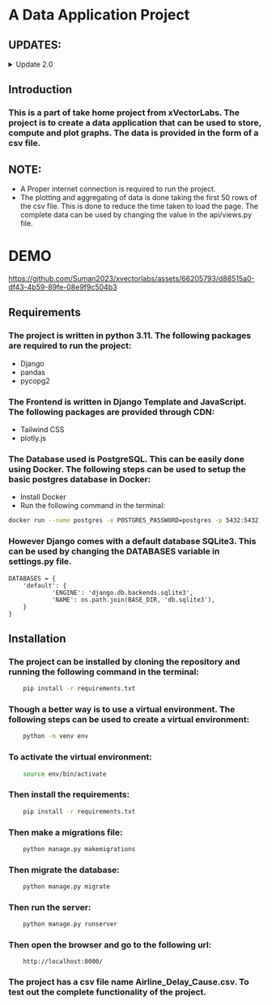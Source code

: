 # A Data Application Project

## UPDATES:

<details>

<summary>Update 2.0</summary>

### Now the csv file is converted to tables in postgres

### There are couple of changes in views.py to handle the creation of dyanmic table. This is acheived by using Django connection cursor fron django.db

# Results
### Everything is working with a major disadvantage being that uploading file takes a lot of time.
### For example the given csv file takes about 15 seconds to upload and form the table in postgres (tested using Github Workspace and Postgres Docker running on Digital Ocean).
### This is mainly for the simple pandas functionlity used with for loops. This can be optimized i guess need to reserach further.

</details>


## Introduction

### This is a part of take home project from xVectorLabs. The project is to create a data application that can be used to store, compute and plot graphs. The data is provided in the form of a csv file.

## NOTE: 
- A Proper internet connection is required to run the project.
- The plotting and aggregating of data is done taking the first 50 rows of the csv file. This is done to reduce the time taken to load the page. The complete data can be used by changing the value in the api/views.py file.


# DEMO
https://github.com/Suman2023/xvectorlabs/assets/66205793/d88515a0-df43-4b59-89fe-08e9f9c504b3

## Requirements

### The project is written in python 3.11. The following packages are required to run the project:

- Django
- pandas
- pycopg2

### The Frontend is written in Django Template and JavaScript. The following packages are provided through CDN:

- Tailwind CSS
- plotly.js

### The Database used is PostgreSQL. This can be easily done using Docker. The following steps can be used to setup the basic postgres database in Docker:

- Install Docker
- Run the following command in the terminal:

```bash
docker run --name postgres -e POSTGRES_PASSWORD=postgres -p 5432:5432 -d postgres
```

### However Django comes with a default database SQLite3. This can be used by changing the DATABASES variable in settings.py file.

```
DATABASES = {
    'default': {
            'ENGINE': 'django.db.backends.sqlite3',
            'NAME': os.path.join(BASE_DIR, 'db.sqlite3'),
    }
}
```

## Installation

### The project can be installed by cloning the repository and running the following command in the terminal:

```bash
    pip install -r requirements.txt
```

### Though a better way is to use a virtual environment. The following steps can be used to create a virtual environment:

```bash
    python -m venv env
```

### To activate the virtual environment:

```bash
    source env/bin/activate
```

### Then install the requirements:

```bash
    pip install -r requirements.txt
```

### Then make a migrations file:

```bash
    python manage.py makemigrations
```

### Then migrate the database:

```bash
    python manage.py migrate
```

### Then run the server:

```bash
    python manage.py runserver
```

### Then open the browser and go to the following url:

```
    http://localhost:8000/
```

### The project has a csv file name Airline_Delay_Cause.csv. To test out the complete functionality of the project.

